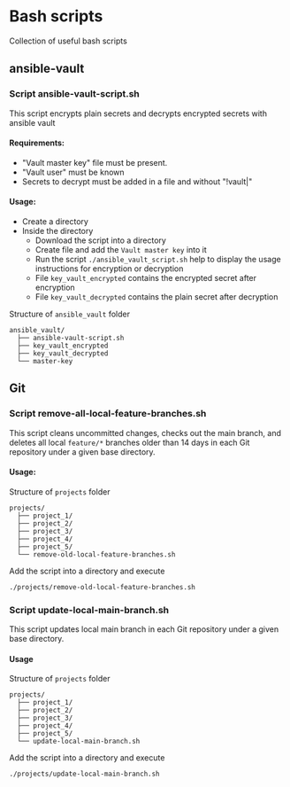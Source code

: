 # Bash scripts

Collection of useful bash scripts

## ansible-vault

### Script ansible-vault-script.sh

This script encrypts plain secrets and decrypts encrypted secrets with ansible vault

#### Requirements:

* "Vault master key" file must be present.
* "Vault user" must be known
* Secrets to decrypt must be added in a file and without "!vault|"

#### Usage: 

* Create a directory
* Inside the directory
  * Download the script into a directory 
  * Create file and add the `Vault master key` into it
  * Run the script `./ansible_vault_script.sh` help to display the usage instructions for encryption or decryption
  * File `key_vault_encrypted` contains the encrypted secret after encryption
  * File `key_vault_decrypted` contains the plain secret after decryption

Structure of `ansible_vault` folder

```
ansible_vault/
  ├── ansible-vault-script.sh
  ├── key_vault_encrypted
  ├── key_vault_decrypted
  └── master-key
```


## Git

### Script remove-all-local-feature-branches.sh

This script cleans uncommitted changes, checks out the main branch, and deletes all local `feature/*` branches older than 14 days in each Git repository under a given base directory.

#### Usage:

Structure of `projects` folder

```
projects/
  ├── project_1/
  ├── project_2/
  ├── project_3/
  ├── project_4/
  ├── project_5/
  └── remove-old-local-feature-branches.sh
```

Add the script into a directory and execute

```bash
./projects/remove-old-local-feature-branches.sh
```

### Script update-local-main-branch.sh

This script updates local main branch in each Git repository under a given base directory.


#### Usage

Structure of `projects` folder

```
projects/
  ├── project_1/
  ├── project_2/
  ├── project_3/
  ├── project_4/
  ├── project_5/
  └── update-local-main-branch.sh
```

Add the script into a directory and execute

```bash
./projects/update-local-main-branch.sh
```
